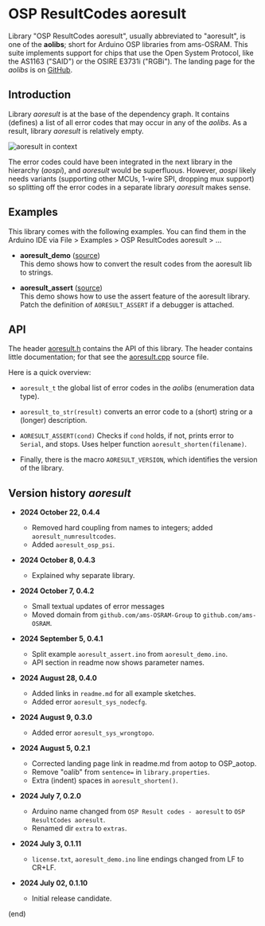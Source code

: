 # OSP ResultCodes aoresult

Library "OSP ResultCodes aoresult", usually abbreviated to "aoresult",
is one of the **aolibs**; short for Arduino OSP libraries from ams-OSRAM.
This suite implements support for chips that use the Open System Protocol, 
like the AS1163 ("SAID") or the OSIRE E3731i ("RGBi").
The landing page for the _aolibs_ is on 
[GitHub](https://github.com/ams-OSRAM/OSP_aotop).


## Introduction

Library _aoresult_ is at the base of the dependency graph.
It contains (defines) a list of all error codes that
may occur in any of the _aolibs_.
As a result, library _aoresult_ is relatively empty.

![aoresult in context](extras/aolibs-aoresult.drawio.png)

The error codes could have been integrated in the next library 
in the hierarchy (_aospi_), and _aoresult_ would be superfluous. 
However, _aospi_ likely needs variants (supporting other MCUs, 
1-wire SPI, dropping mux support) so splitting off the error codes 
in a separate library _aoresult_ makes sense.


## Examples

This library comes with the following examples.
You can find them in the Arduino IDE via 
File > Examples > OSP ResultCodes aoresult > ...

- **aoresult_demo** ([source](examples/aoresult_demo))  
  This demo shows how to convert the result codes from the aoresult lib
  to strings.

- **aoresult_assert** ([source](examples/aoresult_assert))  
  This demo shows how to use the assert feature of the aoresult library.
  Patch the definition of `AORESULT_ASSERT` if a debugger is attached.


## API

The header [aoresult.h](src/aoresult.h) contains the API of this library.
The header contains little documentation; for that see the
[aoresult.cpp](src/aoresult.cpp) source file. 

Here is a quick overview:

- `aoresult_t` the global list of error codes in the _aolibs_ (enumeration data type).

- `aoresult_to_str(result)` converts an error code to a (short) string or a (longer) description.

- `AORESULT_ASSERT(cond)` Checks if `cond` holds, if not, prints error to `Serial`, and stops.
   Uses helper function `aoresult_shorten(filename)`.

- Finally, there is the macro `AORESULT_VERSION`, which identifies the version of the library.


## Version history _aoresult_

- **2024 October 22, 0.4.4**
  - Removed hard coupling from names to integers; added `aoresult_numresultcodes`.
  - Added `aoresult_osp_psi`.

- **2024 October 8, 0.4.3**
  - Explained why separate library.

- **2024 October 7, 0.4.2**
  - Small textual updates of error messages
  - Moved domain from `github.com/ams-OSRAM-Group` to `github.com/ams-OSRAM`.
  
- **2024 September 5, 0.4.1**
  - Split example `aoresult_assert.ino` from `aoresult_demo.ino`.
  - API section in readme now shows parameter names.

- **2024 August 28, 0.4.0**
  - Added links in `readme.md` for all example sketches.
  - Added error `aoresult_sys_nodecfg`.

- **2024 August 9, 0.3.0**
  - Added error `aoresult_sys_wrongtopo`.

- **2024 August 5, 0.2.1**  
  - Corrected landing page link in readme.md from aotop to OSP_aotop.
  - Remove "oalib" from `sentence=` in `library.properties`.
  - Extra (indent) spaces in `aoresult_shorten()`.

- **2024 July 7, 0.2.0**  
  - Arduino name changed from `OSP Result codes - aoresult` to `OSP ResultCodes aoresult`.
  - Renamed dir `extra` to `extras`.

- **2024 July 3, 0.1.11**  
  - `license.txt`, `aoresult_demo.ino` line endings changed from LF to CR+LF.

- **2024 July 02, 0.1.10**  
  - Initial release candidate.

(end)

